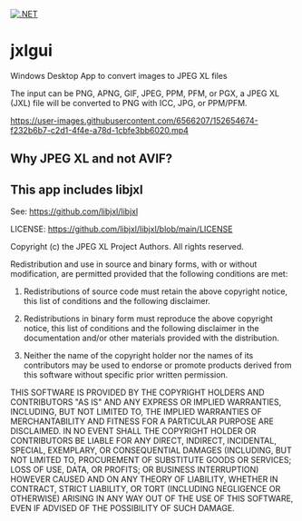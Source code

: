 [![.NET](https://github.com/dhcgn/jxlgui/actions/workflows/dotnet.yml/badge.svg)](https://github.com/dhcgn/jxlgui/actions/workflows/dotnet.yml)
# jxlgui
Windows Desktop App to convert images to JPEG XL files

The input can be PNG, APNG, GIF, JPEG, PPM, PFM, or PGX, a JPEG XL (JXL) file will be converted to PNG with ICC, JPG, or PPM/PFM.

https://user-images.githubusercontent.com/6566207/152654674-f232b6b7-c2d1-4f4e-a78d-1cbfe3bb6020.mp4

## Why JPEG XL and not AVIF?

## This app includes libjxl

See: https://github.com/libjxl/libjxl

LICENSE: https://github.com/libjxl/libjxl/blob/main/LICENSE

Copyright (c) the JPEG XL Project Authors.
All rights reserved.

Redistribution and use in source and binary forms, with or without
modification, are permitted provided that the following conditions are met:

1. Redistributions of source code must retain the above copyright notice, this
   list of conditions and the following disclaimer.

2. Redistributions in binary form must reproduce the above copyright notice,
   this list of conditions and the following disclaimer in the documentation
   and/or other materials provided with the distribution.

3. Neither the name of the copyright holder nor the names of its
   contributors may be used to endorse or promote products derived from
   this software without specific prior written permission.

THIS SOFTWARE IS PROVIDED BY THE COPYRIGHT HOLDERS AND CONTRIBUTORS "AS IS"
AND ANY EXPRESS OR IMPLIED WARRANTIES, INCLUDING, BUT NOT LIMITED TO, THE
IMPLIED WARRANTIES OF MERCHANTABILITY AND FITNESS FOR A PARTICULAR PURPOSE ARE
DISCLAIMED. IN NO EVENT SHALL THE COPYRIGHT HOLDER OR CONTRIBUTORS BE LIABLE
FOR ANY DIRECT, INDIRECT, INCIDENTAL, SPECIAL, EXEMPLARY, OR CONSEQUENTIAL
DAMAGES (INCLUDING, BUT NOT LIMITED TO, PROCUREMENT OF SUBSTITUTE GOODS OR
SERVICES; LOSS OF USE, DATA, OR PROFITS; OR BUSINESS INTERRUPTION) HOWEVER
CAUSED AND ON ANY THEORY OF LIABILITY, WHETHER IN CONTRACT, STRICT LIABILITY,
OR TORT (INCLUDING NEGLIGENCE OR OTHERWISE) ARISING IN ANY WAY OUT OF THE USE
OF THIS SOFTWARE, EVEN IF ADVISED OF THE POSSIBILITY OF SUCH DAMAGE.
